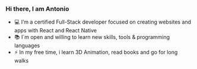 ### Hi there, I am Antonio


- 💻 I’m a certified Full-Stack developer focused on creating websites and apps with React and React Native
- 📚 I´m open and willing to learn new skills, tools & programming languages
- ⚡ In my free time, i learn 3D Animation, read books and go for long walks
